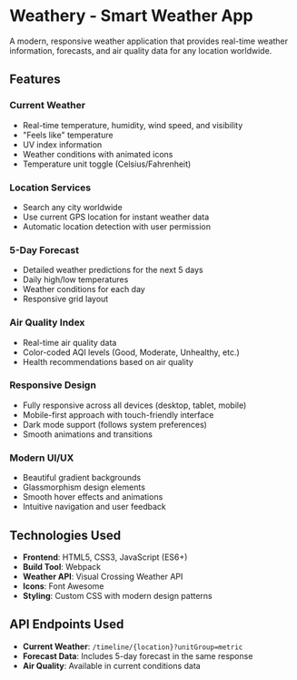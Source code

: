 # Weathery - Smart Weather App 
A modern, responsive weather application that provides real-time weather information, forecasts, and air quality data for any location worldwide.

##  Features
###  **Current Weather**
- Real-time temperature, humidity, wind speed, and visibility
- "Feels like" temperature
- UV index information
- Weather conditions with animated icons
- Temperature unit toggle (Celsius/Fahrenheit)

###  **Location Services**
- Search any city worldwide
- Use current GPS location for instant weather data
- Automatic location detection with user permission

###  **5-Day Forecast**
- Detailed weather predictions for the next 5 days
- Daily high/low temperatures
- Weather conditions for each day
- Responsive grid layout

###  **Air Quality Index**
- Real-time air quality data
- Color-coded AQI levels (Good, Moderate, Unhealthy, etc.)
- Health recommendations based on air quality

###  **Responsive Design**
- Fully responsive across all devices (desktop, tablet, mobile)
- Mobile-first approach with touch-friendly interface
- Dark mode support (follows system preferences)
- Smooth animations and transitions

###  **Modern UI/UX**
- Beautiful gradient backgrounds
- Glassmorphism design elements
- Smooth hover effects and animations
- Intuitive navigation and user feedback

##  Technologies Used
- **Frontend**: HTML5, CSS3, JavaScript (ES6+)
- **Build Tool**: Webpack
- **Weather API**: Visual Crossing Weather API
- **Icons**: Font Awesome
- **Styling**: Custom CSS with modern design patterns

##  API Endpoints Used
- **Current Weather**: `/timeline/{location}?unitGroup=metric`
- **Forecast Data**: Includes 5-day forecast in the same response
- **Air Quality**: Available in current conditions data